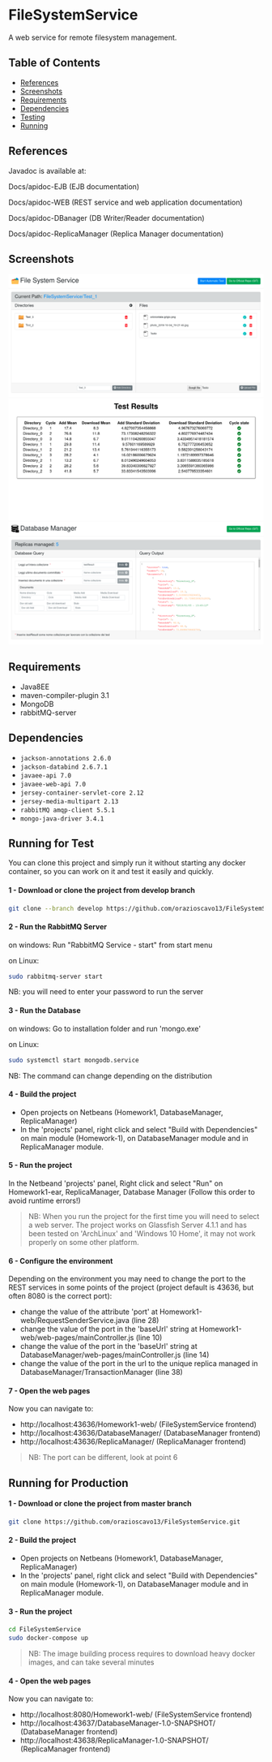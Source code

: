 # FileSystemService
A web service for remote filesystem management.

## Table of Contents

- [References](#references)
- [Screenshots](#screenshots)
- [Requirements](#requirements)
- [Dependencies](#dependencies)
- [Testing](#running-for-test)
- [Running](#running-for-production)


## References

Javadoc is available at:

Docs/apidoc-EJB (EJB documentation)

Docs/apidoc-WEB  (REST service and web application documentation)

Docs/apidoc-DBanager  (DB Writer/Reader documentation)

Docs/apidoc-ReplicaManager  (Replica Manager documentation)



## Screenshots

![screenshot](screenshots/1.png)
![screenshot](screenshots/2.png)
![screenshot](screenshots/3.png)


## Requirements

- Java8EE
- maven-compiler-plugin 3.1
- MongoDB
- rabbitMQ-server


## Dependencies

- `jackson-annotations 2.6.0`
- `jackson-databind 2.6.7.1`
- `javaee-api 7.0`
- `javaee-web-api 7.0`
- `jersey-container-servlet-core 2.12`
- `jersey-media-multipart 2.13`
- `rabbitMQ amqp-client 5.5.1`
- `mongo-java-driver 3.4.1`



## Running for Test
You can clone this project and simply run it without starting any docker container, so you can work on it and test it easily and quickly.
#### 1 - Download or clone the project from develop branch
```bash
git clone --branch develop https://github.com/orazioscavo13/FileSystemService.git
```

#### 2 - Run the RabbitMQ Server
on windows:
Run "RabbitMQ Service - start" from start menu

on Linux:
```bash
sudo rabbitmq-server start
```
NB: you will need to enter your password to run the server


#### 3 - Run the Database
on windows:
Go to installation folder and run 'mongo.exe'

on Linux:
```bash
sudo systemctl start mongodb.service
```
NB: The command can change depending on the distribution

#### 4 - Build the project
- Open projects on Netbeans (Homework1, DatabaseManager, ReplicaManager)
- In the 'projects' panel, right click and select "Build with Dependencies" on main module (Homework-1), on DatabaseManager module and in ReplicaManager module.


#### 5 - Run the project
In the Netbeand 'projects' panel, Right click and select "Run" on Homework1-ear, ReplicaManager, Database Manager (Follow this order to avoid runtime errors!)
>NB: When you run the project for the first time you will need to select a web server. 
The project works on Glassfish Server 4.1.1 and has been tested on 'ArchLinux' and 'Windows 10 Home', it may not work properly on some other platform.

#### 6 - Configure the environment
Depending on the environment you may need to change the port to the REST services in some points of the project (project default is 43636, but often 8080 is the correct port):
- change the value of the attribute 'port' at Homework1-web/RequestSenderService.java (line 28)
- change the value of the port in the 'baseUrl' string at Homework1-web/web-pages/mainController.js (line 10)
- change the value of the port in the 'baseUrl' string at DatabaseManager/web-pages/mainController.js (line 14)
- change the value of the port in the url to the unique replica managed in DatabaseManager/TransactionManager (line 38)

#### 7 - Open the web pages
Now you can navigate to:
- http://localhost:43636/Homework1-web/ (FileSystemService frontend)
- http://localhost:43636/DatabaseManager/ (DatabaseManager frontend)
- http://localhost:43636/ReplicaManager/ (ReplicaManager frontend)

>NB: The port can be different, look at point 6


## Running for Production

#### 1 - Download or clone the project from master branch
```bash
git clone https://github.com/orazioscavo13/FileSystemService.git
```
#### 2 - Build the project
- Open projects on Netbeans (Homework1, DatabaseManager, ReplicaManager)
- In the 'projects' panel, right click and select "Build with Dependencies" on main module (Homework-1), on DatabaseManager module and in ReplicaManager module.

#### 3 - Run the project
```bash
cd FileSystemService
sudo docker-compose up
```
>NB: The image building process requires to download heavy docker images, and can take several minutes

#### 4 - Open the web pages
Now you can navigate to:
- http://localhost:8080/Homework1-web/ (FileSystemService frontend)
- http://localhost:43637/DatabaseManager-1.0-SNAPSHOT/ (DatabaseManager frontend)
- http://localhost:43638/ReplicaManager-1.0-SNAPSHOT/ (ReplicaManager frontend)
